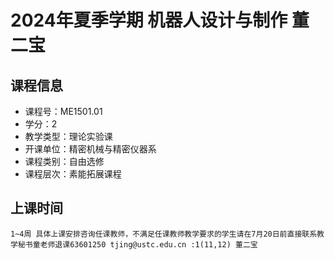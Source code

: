 # 2024年夏季学期 机器人设计与制作 董二宝






## 课程信息

- 课程号：ME1501.01
- 学分：2
- 教学类型：理论实验课
- 开课单位：精密机械与精密仪器系
- 课程类别：自由选修
- 课程层次：素能拓展课程

## 上课时间

```
1~4周 具体上课安排咨询任课教师，不满足任课教师教学要求的学生请在7月20日前直接联系教学秘书童老师退课63601250 tjing@ustc.edu.cn :1(11,12) 董二宝
```

